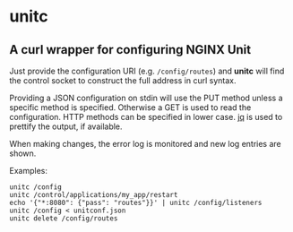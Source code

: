 unitc
=====

A curl wrapper for configuring NGINX Unit
-----------------------------------------

Just provide the configuration URI (e.g. `/config/routes`) and **unitc** will
find the control socket to construct the full address in curl syntax.

Providing a JSON configuration on stdin will use the PUT method unless a specific
method is specified. Otherwise a GET is used to read the configuration. HTTP methods
can be specified in lower case. [jq](https://stedolan.github.io/jq/) is used to
prettify the output, if available.

When making changes, the error log is monitored and new log entries are shown.

Examples:

```shell
unitc /config
unitc /control/applications/my_app/restart
echo '{"*:8080": {"pass": "routes"}}' | unitc /config/listeners
unitc /config < unitconf.json
unitc delete /config/routes
```


